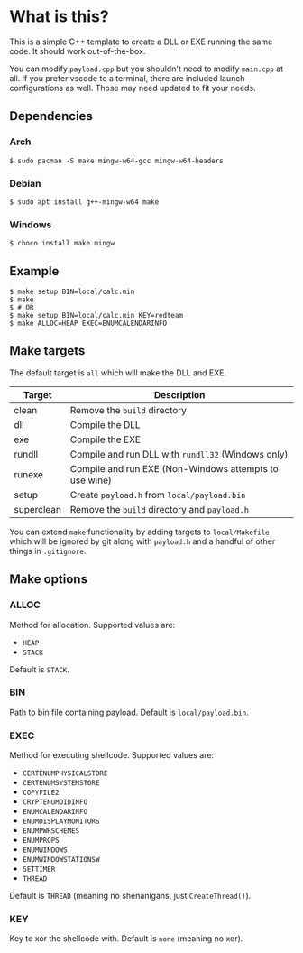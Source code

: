 # What is this?

This is a simple C++ template to create a DLL or EXE running the same
code. It should work out-of-the-box.

You can modify `payload.cpp` but you shouldn't need to modify
`main.cpp` at all. If you prefer vscode to a terminal, there are
included launch configurations as well. Those may need updated to fit
your needs.

## Dependencies

### Arch

```
$ sudo pacman -S make mingw-w64-gcc mingw-w64-headers
```

### Debian

```
$ sudo apt install g++-mingw-w64 make
```

### Windows

```
$ choco install make mingw
```

## Example

```
$ make setup BIN=local/calc.min
$ make
$ # OR
$ make setup BIN=local/calc.min KEY=redteam
$ make ALLOC=HEAP EXEC=ENUMCALENDARINFO
```

## Make targets

The default target is `all` which will make the DLL and EXE.

Target     | Description
---        | ---
clean      | Remove the `build` directory
dll        | Compile the DLL
exe        | Compile the EXE
rundll     | Compile and run DLL with `rundll32` (Windows only)
runexe     | Compile and run EXE (Non-Windows attempts to use wine)
setup      | Create `payload.h` from `local/payload.bin`
superclean | Remove the `build` directory and `payload.h`

You can extend `make` functionality by adding targets to
`local/Makefile` which will be ignored by git along with `payload.h`
and a handful of other things in `.gitignore`.

## Make options

### ALLOC

Method for allocation. Supported values are:

- `HEAP`
- `STACK`

Default is `STACK`.

### BIN

Path to bin file containing payload. Default is `local/payload.bin`.

### EXEC

Method for executing shellcode. Supported values are:

- `CERTENUMPHYSICALSTORE`
- `CERTENUMSYSTEMSTORE`
- `COPYFILE2`
- `CRYPTENUMOIDINFO`
- `ENUMCALENDARINFO`
- `ENUMDISPLAYMONITORS`
- `ENUMPWRSCHEMES`
- `ENUMPROPS`
- `ENUMWINDOWS`
- `ENUMWINDOWSTATIONSW`
- `SETTIMER`
- `THREAD`

Default is `THREAD` (meaning no shenanigans, just `CreateThread()`).

### KEY

Key to xor the shellcode with. Default is `none` (meaning no xor).
